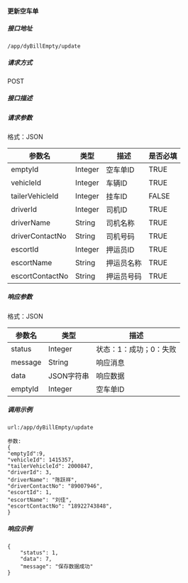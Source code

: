 #### 更新空车单

##### 接口地址

```
/app/dyBillEmpty/update
```

##### 请求方式

POST

##### 接口描述

##### 请求参数

格式：JSON

| 参数名 | 类型 | 描述 | 是否必填 |
| --- | --- | --- | --- |
| emptyId| Integer | 空车单ID| TRUE |
| vehicleId| Integer | 车辆ID| TRUE |
| tailerVehicleId| Integer | 挂车ID |FALSE|
| driverId| Integer |司机ID|TRUE |
| driverName| String | 司机名称 |TRUE |
| driverContactNo| String| 司机号码 |TRUE |
| escortId|Integer | 押运员ID |TRUE |
| escortName| String| 押运员名称 |TRUE |
| escortContactNo| String| 押运员号码 |TRUE |

##### 响应参数

格式：JSON

| 参数名 | 类型 | 描述 |
| --- | --- | --- |
| status| Integer | 状态：1：成功；0：失败 |
| message| String | 响应消息 |
| data| JSON字符串| 响应数据 |
| emptyId| Integer | 空车单ID|

##### 调用示例

```
url:/app/dyBillEmpty/update

参数:
{
"emptyId":9,
"vehicleId": 1415357,
"tailerVehicleId": 2000847,
"driverId": 3,
"driverName": "陈跃祥",
"driverContactNo": "89007946",
"escortId": 1,
"escortName": "刘佳",
"escortContactNo": "18922743848",
}
```

##### 响应示例
```
{
    "status": 1,
    "data": 7,
    "message": "保存数据成功"
}
```
